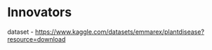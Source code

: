 # Innovators                          
                               
dataset - https://www.kaggle.com/datasets/emmarex/plantdisease?resource=download      
 
    
